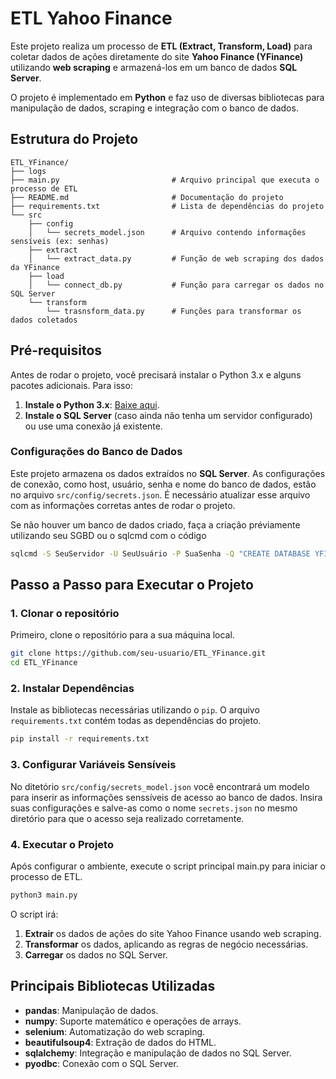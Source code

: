 # ETL Yahoo Finance

Este projeto realiza um processo de **ETL (Extract, Transform, Load)** para coletar dados de ações diretamente do site **Yahoo Finance (YFinance)** utilizando **web scraping** e armazená-los em um banco de dados **SQL Server**.

O projeto é implementado em **Python** e faz uso de diversas bibliotecas para manipulação de dados, scraping e integração com o banco de dados.

## Estrutura do Projeto
```
ETL_YFinance/
├── logs
├── main.py                         # Arquivo principal que executa o processo de ETL
├── README.md                       # Documentação do projeto
├── requirements.txt                # Lista de dependências do projeto
└── src
    ├── config
    │   └── secrets_model.json      # Arquivo contendo informações sensíveis (ex: senhas)
    ├── extract
    │   └── extract_data.py         # Função de web scraping dos dados da YFinance
    ├── load
    │   └── connect_db.py           # Função para carregar os dados no SQL Server
    └── transform
        └── trasnsform_data.py      # Funções para transformar os dados coletados
```

## Pré-requisitos

Antes de rodar o projeto, você precisará instalar o Python 3.x e alguns pacotes adicionais. Para isso:

1. **Instale o Python 3.x**: [Baixe aqui](https://www.python.org/downloads/).
2. **Instale o SQL Server** (caso ainda não tenha um servidor configurado) ou use uma conexão já existente.

### Configurações do Banco de Dados

Este projeto armazena os dados extraídos no **SQL Server**. As configurações de conexão, como host, usuário, senha e nome do banco de dados, estão no arquivo `src/config/secrets.json`. É necessário atualizar esse arquivo com as informações corretas antes de rodar o projeto.

Se não houver um banco de dados criado, faça a criação préviamente utilizando seu SGBD ou o sqlcmd com o código
```bash
sqlcmd -S SeuServidor -U SeuUsuário -P SuaSenha -Q "CREATE DATABASE YFINANCE"
```


## Passo a Passo para Executar o Projeto

### 1. Clonar o repositório

Primeiro, clone o repositório para a sua máquina local.

```bash
git clone https://github.com/seu-usuario/ETL_YFinance.git
cd ETL_YFinance
```

### 2. Instalar Dependências
Instale as bibliotecas necessárias utilizando o `pip`. O arquivo `requirements.txt` contém todas as dependências do projeto.

```bash
pip install -r requirements.txt
```
### 3. Configurar Variáveis Sensíveis

No ditetório `src/config/secrets_model.json` você encontrará um modelo para inserir as informações senssíveis de acesso ao banco de dados.
Insira suas configurações e salve-as como o nome `secrets.json` no mesmo diretório para que o acesso seja realizado corretamente.

### 4. Executar o Projeto
Após configurar o ambiente, execute o script principal main.py para iniciar o processo de ETL.

```bash
python3 main.py
```
O script irá:

1. **Extrair** os dados de ações do site Yahoo Finance usando web scraping.
2. **Transformar** os dados, aplicando as regras de negócio necessárias.
3. **Carregar** os dados no SQL Server.

## Principais Bibliotecas Utilizadas

- **pandas**: Manipulação de dados.
- **numpy**: Suporte matemático e operações de arrays.
- **selenium**: Automatização do web scraping.
- **beautifulsoup4**: Extração de dados do HTML.
- **sqlalchemy**: Integração e manipulação de dados no SQL Server.
- **pyodbc**: Conexão com o SQL Server.


